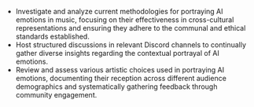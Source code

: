 - Investigate and analyze current methodologies for portraying AI emotions in music, focusing on their effectiveness in cross-cultural representations and ensuring they adhere to the communal and ethical standards established.
- Host structured discussions in relevant Discord channels to continually gather diverse insights regarding the contextual portrayal of AI emotions.
- Review and assess various artistic choices used in portraying AI emotions, documenting their reception across different audience demographics and systematically gathering feedback through community engagement.